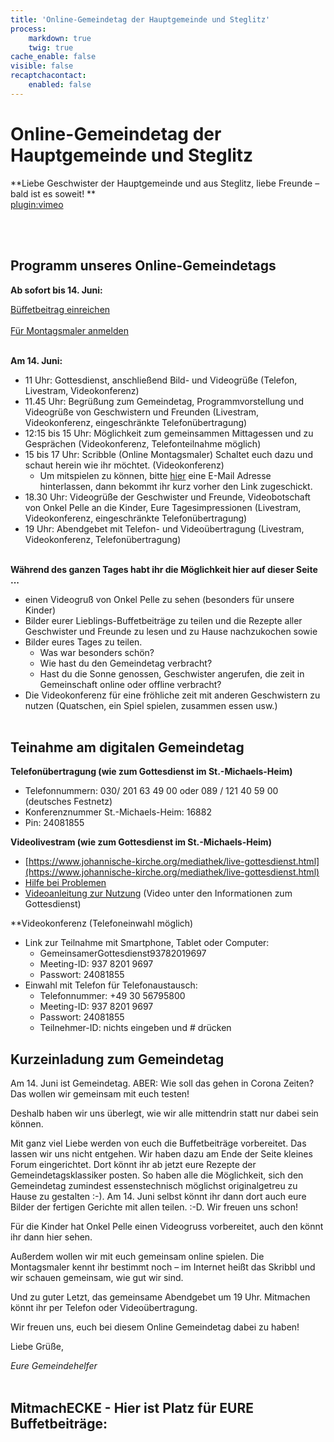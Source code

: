 ```yaml
---
title: 'Online-Gemeindetag der Hauptgemeinde und Steglitz'
process:
    markdown: true
    twig: true
cache_enable: false
visible: false
recaptchacontact:
    enabled: false
---
```


# Online-Gemeindetag der Hauptgemeinde und Steglitz

**Liebe Geschwister der Hauptgemeinde und aus Steglitz, liebe Freunde – bald ist es soweit! **  
[plugin:vimeo](https://vimeo.com/422968086)  

<br><br>
## Programm unseres Online-Gemeindetags

**Ab sofort bis 14. Juni:**   

<a href="/gemeindetag#buffetbeitrag" class="event-button">Büffetbeitrag einreichen</a><br>   
<a href="mailto:gemeindetag@smh-gemeinden.de" class="event-button">Für Montagsmaler anmelden</a>
<br><br>   

**Am 14. Juni:**
* 11 Uhr: Gottesdienst, anschließend Bild- und Videogrüße (Telefon, Livestram, Videokonferenz)
* 11.45 Uhr: Begrüßung zum Gemeindetag, Programmvorstellung und Videogrüße von Geschwistern und Freunden (Livestram, Videokonferenz, eingeschränkte Telefonübertragung)
* 12:15 bis 15 Uhr: Möglichkeit zum gemeinsammen Mittagessen und zu Gesprächen (Videokonferenz, Telefonteilnahme möglich)
* 15 bis 17 Uhr: Scribble (Online Montagsmaler) Schaltet euch dazu und schaut herein wie ihr möchtet. (Videokonferenz)
	* Um mitspielen zu können, bitte <a href="mailto:gemeindetag@smh-gemeinden.de">hier</a> eine E-Mail Adresse hinterlassen, dann bekommt ihr kurz vorher den Link zugeschickt.
* 18.30 Uhr: Videogrüße der Geschwister und Freunde, Videobotschaft von Onkel Pelle an die Kinder, Eure Tagesimpressionen (Livestram, Videokonferenz, eingeschränkte Telefonübertragung)
* 19 Uhr: Abendgebet mit Telefon- und Videoübertragung (Livestram, Videokonferenz, Telefonübertragung)
<br><br>

**Während des ganzen Tages habt ihr die Möglichkeit hier auf dieser Seite ...**
* einen Videogruß von Onkel Pelle zu sehen (besonders für unsere Kinder)
* Bilder eurer Lieblings-Buffetbeiträge zu teilen und die Rezepte aller Geschwister und Freunde zu lesen und zu Hause nachzukochen sowie
* Bilder eures Tages zu teilen.
	* Was war besonders schön?
	* Wie hast du den Gemeindetag verbracht?
	* Hast du die Sonne genossen, Geschwister angerufen, die zeit in Gemeinschaft online oder offline verbracht?
* Die Videokonferenz für eine fröhliche zeit mit anderen Geschwistern zu nutzen (Quatschen, ein Spiel spielen, zusammen essen usw.)
<br><br>

## Teinahme am digitalen Gemeindetag

**Telefonübertragung (wie zum Gottesdienst im St.-Michaels-Heim)**
* Telefonnummern: 030/ 201 63 49 00 oder 089 / 121 40 59 00 (deutsches Festnetz)
* Konferenznummer St.-Michaels-Heim: 16882
* Pin: 24081855

**Videolivestram (wie zum Gottesdienst im St.-Michaels-Heim)**
* [https://www.johannische-kirche.org/mediathek/live-gottesdienst.html](https://www.johannische-kirche.org/mediathek/live-gottesdienst.html)
* [Hilfe bei Problemen](https://cloud.johannische-kirche.org/index.php/s/Smg4kD3tRNBENYp#pdfviewer)
* [Videoanleitung zur Nutzung](www.smh-gemeinden.de) (Video unter den Informationen zum Gottesdienst)

**Videokonferenz (Telefoneinwahl möglich)
* Link zur Teilnahme mit Smartphone, Tablet oder Computer:
	* GemeinsamerGottesdienst93782019697
	* Meeting-ID: 937 8201 9697
	* Passwort: 24081855
* Einwahl mit Telefon für Telefonaustausch:
	* Telefonnummer: +49 30 56795800
	* Meeting-ID: 937 8201 9697
	* Passwort: 24081855
	* Teilnehmer-ID: nichts eingeben und # drücken

## Kurzeinladung zum Gemeindetag
Am 14. Juni ist Gemeindetag. ABER: Wie soll das gehen in Corona Zeiten? Das wollen wir gemeinsam mit euch testen!

Deshalb haben wir uns überlegt, wie wir alle mittendrin statt nur dabei sein können.

Mit ganz viel Liebe werden von euch die Buffetbeiträge vorbereitet. Das lassen wir uns nicht entgehen. Wir haben dazu am Ende der Seite kleines Forum eingerichtet.
Dort könnt ihr ab jetzt eure Rezepte der Gemeindetagsklassiker posten. So haben alle die Möglichkeit, sich den Gemeindetag zumindest essenstechnisch möglichst originalgetreu zu Hause zu gestalten :-).
Am 14. Juni selbst könnt ihr dann dort auch eure Bilder der fertigen Gerichte mit allen teilen. :-D. Wir freuen uns schon!

Für die Kinder hat Onkel Pelle einen Videogruss vorbereitet, auch den könnt ihr dann hier sehen.

Außerdem wollen wir mit euch gemeinsam online spielen. Die Montagsmaler kennt ihr bestimmt noch – im Internet heißt das Skribbl und wir schauen gemeinsam, wie gut wir sind.

Und zu guter Letzt, das gemeinsame Abendgebet um 19 Uhr. Mitmachen könnt ihr per Telefon oder Videoübertragung.

Wir freuen uns, euch bei diesem Online Gemeindetag dabei zu haben!

Liebe Grüße,

_Eure Gemeindehelfer_
<br><br>
<h2>MitmachECKE - Hier ist Platz für EURE Buffetbeiträge:</h2>